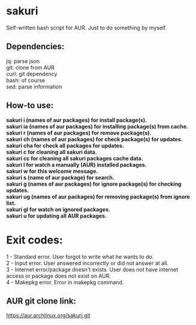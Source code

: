 # sakuri

Self-written bash script for AUR. Just to do something by myself.

## Dependencies:
jq: parse json \
git: clone from AUR \
curl: git dependency \
bash: of course \
sed: parse information

## How-to use:

  **sakuri i (names of aur packages) for install package(s).\
	sakuri ia (names of aur packages) for installing package(s) from cache.\
  sakuri r (names of aur packages) for remove package(s).\
  sakuri ch (names of aur packages) for check package(s) for updates.\
	sakuri cha for check all packages for updates.\
  sakuri c for cleaning all sakuri data.\
	sakuri cc for cleaning all sakuri packages cache data.\
  sakuri l for watch a manually (AUR) installed packages.\
  sakuri w for this welcome message.\
	sakuri s (name of aur package) for search.\
	sakuri g (names of aur packages) for ignore package(s) for checking updates.\
	sakuri ug (names of aur packages) for removing package(s) from ignore list.\
	sakuri gl for watch on ignored packages.\
	sakuri u for updating all AUR packages.**
	
# Exit codes:
1 - Standard error. User forgot to write what he wants to do. \
2 - Input error. User answered incorrectly or did not answer at all. \
3 - Internet error/package doesn't exists. User does not have internet access or package does not exist on AUR. \
4 - Makepkg error. Error in makepkg command.

## AUR git clone link:

https://aur.archlinux.org/sakuri.git
